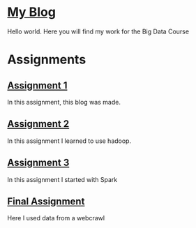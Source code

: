 # [My Blog](https://rubigdata.github.io/bigdata-blog-2019-Jvdjvdjvd/)
Hello world. Here you will find my work for the Big Data Course

# Assignments
## [Assignment 1](https://github.com/rubigdata/bigdata-blog-2019-Jvdjvdjvd/blob/master/Assignment1.md) 
In this assignment, this blog was made.

##  [Assignment 2](https://github.com/rubigdata/bigdata-blog-2019-Jvdjvdjvd/blob/master/assignment2.md)
In this assignment I learned to use hadoop.

##  [Assignment 3 ](https://github.com/rubigdata/bigdata-blog-2019-Jvdjvdjvd/blob/master/assignment3.md)
In this assignment I started with Spark

## [Final Assignment](https://github.com/rubigdata/cc-2019-Jvdjvdjvd)
Here I used data from a webcrawl

